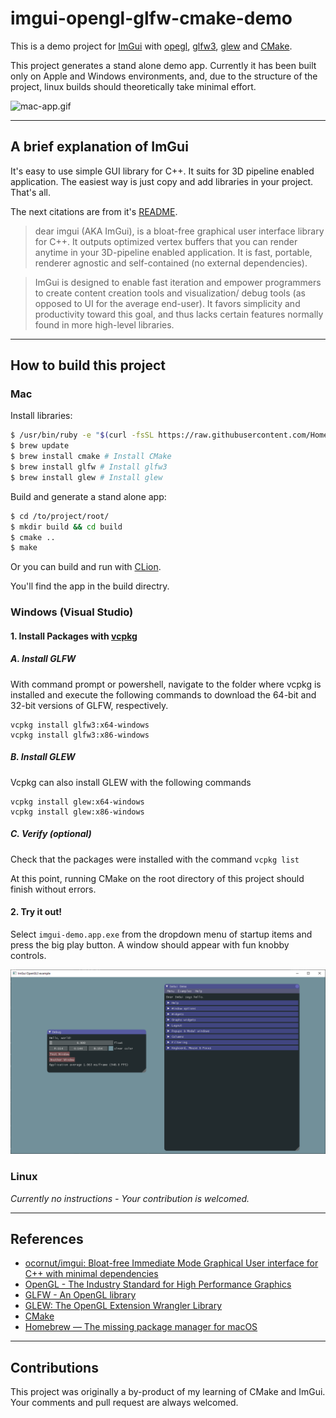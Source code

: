 # imgui-opengl-glfw-cmake-demo

This is a demo project for [ImGui](https://github.com/ocornut/imgui) with [opegl](https://www.opengl.org/), [glfw3](http://www.glfw.org/), [glew](http://glew.sourceforge.net/) and [CMake](https://cmake.org/). 

This project generates a stand alone demo app. Currently it has been built only on Apple and Windows environments, and, due to the structure of the project, linux builds should theoretically take minimal effort.

![mac-app.gif](https://cloud.githubusercontent.com/assets/536954/21741987/a3e00126-d528-11e6-81ce-4a1691e7ac6f.gif)

---------------------

## A brief explanation of ImGui

It's easy to use simple GUI library for C++. It suits for 3D pipeline enabled application. The easiest way is just copy and add libraries in your project. That's all.

The next citations are from it's [README](https://github.com/ocornut/imgui).

> dear imgui (AKA ImGui), is a bloat-free graphical user interface library for C++. It outputs optimized vertex buffers that you can render anytime in your 3D-pipeline enabled application. It is fast, portable, renderer agnostic and self-contained (no external dependencies).
  
> ImGui is designed to enable fast iteration and empower programmers to create content creation tools and visualization/ debug tools (as opposed to UI for the average end-user). It favors simplicity and productivity toward this goal, and thus lacks certain features normally found in more high-level libraries.

-------------------------

## How to build this project

### Mac

Install libraries:

```bash
$ /usr/bin/ruby -e "$(curl -fsSL https://raw.githubusercontent.com/Homebrew/install/master/install)" # Install homebrew
$ brew update
$ brew install cmake # Install CMake
$ brew install glfw # Install glfw3
$ brew install glew # Install glew
``` 

Build and generate a stand alone app:

```bash
$ cd /to/project/root/
$ mkdir build && cd build
$ cmake ..
$ make
```

Or you can build and run with [CLion](https://www.jetbrains.com/clion/).

You'll find the app in the build directry.

### Windows (Visual Studio)

#### 1. Install Packages with [vcpkg](https://aka.ms/vcpkg)
##### A. Install GLFW
With command prompt or powershell, navigate to the folder where vcpkg is installed and execute the following commands to download the 64-bit and 32-bit versions of GLFW, respectively.
```dos
vcpkg install glfw3:x64-windows
vcpkg install glfw3:x86-windows
```
##### B. Install GLEW
Vcpkg can also install GLEW with the following commands
```dos
vcpkg install glew:x64-windows
vcpkg install glew:x86-windows
```
##### C. Verify (optional)
Check that the packages were installed with the command `vcpkg list`

At this point, running CMake on the root directory of this project should finish without errors.

#### 2. Try it out!
Select `imgui-demo.app.exe` from the dropdown menu of startup items and press the big play button. A window should appear with fun knobby controls.

![app-windows](media/demo-windows.png)

### Linux

*Currently no instructions - Your contribution is welcomed.*

-------------------------------

## References

- [ocornut/imgui: Bloat-free Immediate Mode Graphical User interface for C++ with minimal dependencies](https://github.com/ocornut/imgui)
- [OpenGL - The Industry Standard for High Performance Graphics](https://www.opengl.org/)
- [GLFW - An OpenGL library](http://www.glfw.org/)
- [GLEW: The OpenGL Extension Wrangler Library](http://glew.sourceforge.net/)
- [CMake](https://cmake.org/)
- [Homebrew — The missing package manager for macOS](http://brew.sh/)


-------------------------------

## Contributions

This project was originally a by-product of my learning of CMake and ImGui. Your comments and pull request are always welcomed. 
